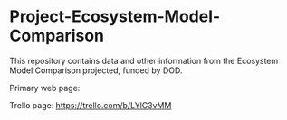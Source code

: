 # Project-Ecosystem-Model-Comparison

This repository contains data and other information from the Ecosystem Model Comparison projected, funded by DOD.

Primary web page:

Trello page:  https://trello.com/b/LYlC3vMM
